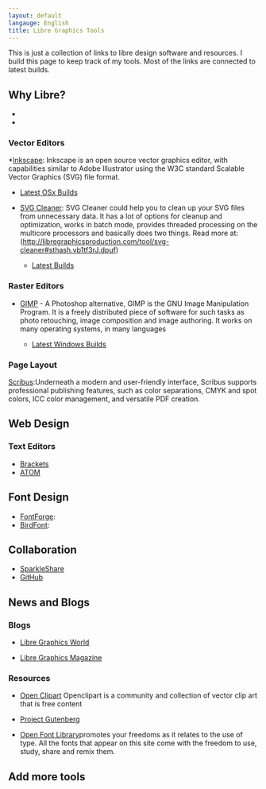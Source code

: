 ```yaml
---
layout: default
langauge: English
title: Libre Graphics Tools
---
```

This is just a collection of links to libre design software and resources. I build this page to keep track of my tools.
Most of the links are connected to latest builds.


## Why Libre?

*
*




### Vector Editors

*[Inkscape](https://inkscape.org/en/): Inkscape is an open source vector graphics editor, with capabilities similar to Adobe Illustrator using the W3C standard Scalable Vector Graphics (SVG) file format.

* [Latest OSx Builds](https://www.dropbox.com/sh/b7tyrnugif2ywqj/qpMx1ygywo)



* [SVG Cleaner](http://sourceforge.net/projects/svgcleaner/): SVG Cleaner could help you to clean up your SVG files from unnecessary data. It has a lot of options for cleanup and optimization, works in batch mode, provides threaded processing on the multicore processors and basically does two things. Read more at: (http://libregraphicsproduction.com/tool/svg-cleaner#sthash.vb1tf3rJ.dpuf)

    - [Latest Builds](https://www.dropbox.com/sh/b7tyrnugif2ywqj/qpMx1ygywo)



### Raster Editors

* [GIMP](http://gimp.org) - A Photoshop alternative, GIMP is the GNU Image Manipulation Program. It is a freely distributed piece of software for such tasks as photo retouching, image composition and image authoring. It works on many operating systems, in many languages

    - [Latest Windows Builds](http://nightly.darkrefraction.com/gimp/)


### Page Layout


[Scribus](http://wiki.scribus.net/canvas/Download):Underneath a modern and user-friendly interface, Scribus supports professional publishing features, such as color separations, CMYK and spot colors, ICC color management, and versatile PDF creation.


## Web Design


### Text Editors

* [Brackets](http://brackets.io/)
* [ATOM](https://atom.io/)

## Font Design

* [FontForge](http://fontforge.org/):
* [BirdFont](http://BirdFont.org/):


## Collaboration

* [SparkleShare](http://sparkleshare.org/)
* [GitHub](http://sparkleshare.org/)

## News and Blogs

### Blogs

* [Libre Graphics World](http://libregraphicsworld.org/)

* [Libre Graphics Magazine](http://libregraphicsmag.com/)


### Resources

* [Open Clipart](https://openclipart.org/) Openclipart is a community and collection of vector clip art that is free content

* [Project Gutenberg](https://www.gutenberg.org)

* [Open Font Library](http://openfontlibrary.org/)promotes your freedoms as it relates to the use of type. All the fonts that appear on this site come with the freedom to use, study, share and remix them. 

## Add more tools
